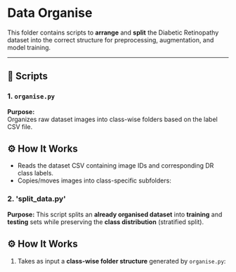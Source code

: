 # Data Organise

This folder contains scripts to **arrange** and **split** the Diabetic Retinopathy dataset into the correct structure for preprocessing, augmentation, and model training.

---

## 📜 Scripts

### 1. `organise.py`
**Purpose:**  
Organizes raw dataset images into class-wise folders based on the label CSV file.

## ⚙️ How It Works
- Reads the dataset CSV containing image IDs and corresponding DR class labels.
- Copies/moves images into class-specific subfolders:

### 2. 'split_data.py'

**Purpose:**
This script splits an **already organised dataset** into **training** and **testing** sets while preserving the **class distribution** (stratified split).

## ⚙️ How It Works
1. Takes as input a **class-wise folder structure** generated by `organise.py`:
